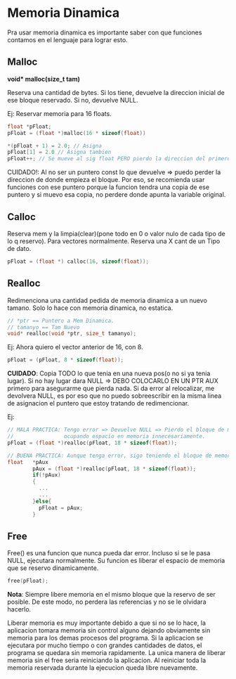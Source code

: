 # Memoria Dinamica
Pra usar memoria dinamica es importante saber con que funciones contamos en el lenguaje para lograr esto.

## Malloc

__void* malloc(size_t tam)__

Reserva una cantidad de bytes. Si los tiene, devuelve la direccion inicial de ese bloque reservado. Si no, devuelve NULL.

Ej: Reservar memoria para 16 floats.
``` C
float *pFloat;
pFloat = (float *)malloc(16 * sizeof(float))

*(pFloat + 1) = 2.0; // Asigna
pFloat[1] = 2.0 // Asigna tambien
pFloat++; // Se mueve al sig float PERO pierdo la direccion del primero.
```
CUIDADO!: Al no ser un puntero const lo que devuelve => puedo perder la direccion 
de donde empieza el bloque. Por eso, se recomienda usar funciones
con ese puntero porque la funcion tendra una copia de ese puntero y si muevo
esa copia, no perdere donde apunta la variable original.

## Calloc

Reserva mem y la limpia(clear)(pone todo en 0 o valor nulo de cada tipo de lo q reservo).
Para vectores normalmente. Reserva una X cant de un Tipo de dato.

``` C
pFloat = (float *) calloc(16, sizeof(float));
```

## Realloc

Redimenciona una cantidad pedida de memoria dinamica a un nuevo tamano. Solo lo hace con memoria dinamica, no estatica.

``` C
// *ptr == Puntero a Mem Dinamica.
// tamanyo == Tam Nuevo
void* realloc(void *ptr, size_t tamanyo);
```

Ej: Ahora quiero el vector anterior de 16, con 8.
``` C
pFloat = (pFloat, 8 * sizeof(float));
```

__CUIDADO__: Copia TODO lo que tenia en una nueva pos(o no si ya tenia lugar). Si no hay lugar dara NULL => DEBO COLOCARLO EN UN PTR AUX primero 
para asegurarme que pierda nada. Si da error al relocalizar, me devolvera NULL, es por eso que no puedo sobreescribir en la misma linea de asignacion
el puntero que estoy tratando de redimencionar.

Ej: 
```C
// MALA PRACTICA: Tengo error => Devuelve NULL => Pierdo el bloque de memoria a la cual estaba referenciando anteriormente => El bloque quedara bloqueado 
//                ocupando espacio en memoria innecesariamente.
pFloat = (float *)realloc(pFloat, 18 * sizeof(float));

// BUENA PRACTICA: Aunque tenga error, sigo teniendo el bloque de memoria reservado referenciado por la variable original.
float   *pAux
        pAux = (float *)realloc(pFloat, 18 * sizeof(float));
        if(!pAux)
        {
          ...
          ...
        }else{
          pFloat = pAux;
        }
```

## Free

Free() es una funcion que nunca pueda dar error. Incluso si se le pasa NULL, ejecutara normalmente. Su funcion es liberar el espacio de memoria que se reservo 
dinamicamente.

```C
free(pFloat);
```
__Nota__: Siempre libere memoria en el mismo bloque que la reservo de ser posible. De este modo, no perdera las referencias y no se le olvidara hacerlo.

Liberar memoria es muy importante debido a que si no se lo hace, la aplicacion tomara memoria sin control alguno dejando obviamente sin memoria para los demas
procesos del programa. Si la aplicacion se ejecutara por mucho tiempo o con grandes cantidades de datos, el programa se quedara sin memoria rapidamente. 
La unica manera de liberar memoria sin el free seria reiniciando la aplicacion. Al reiniciar toda la memoria reservada durante la ejecucion queda libre nuevamente.
        
